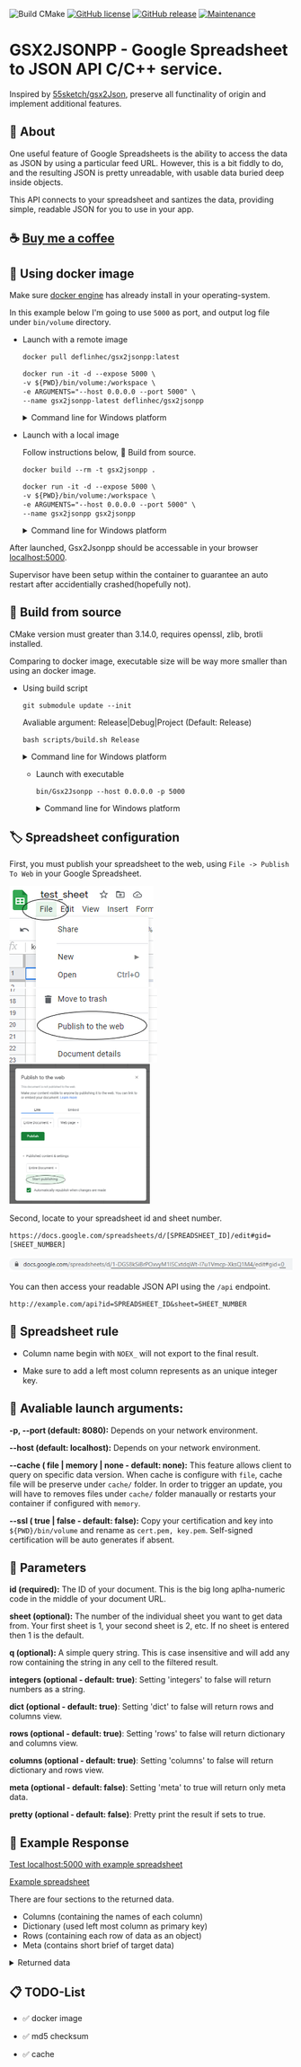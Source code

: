 ![Build CMake](https://github.com/deflinhec/gsx2jsonpp/workflows/Build%20CMake/badge.svg?branch=master)
[![GitHub license](https://img.shields.io/github/license/deflinhec/gsx2jsonpp.svg)](https://github.com/deflinhec/gsx2jsonpp/blob/master/LICENSE) 
[![GitHub release](https://img.shields.io/github/release/deflinhec/gsx2jsonpp.svg)](https://github.com/deflinhec/gsx2jsonpp/releases/)
[![Maintenance](https://img.shields.io/badge/Maintained%3F-yes-green.svg)](https://github.com/deflinhec/gsx2jsonpp/graphs/commit-activity)
# GSX2JSONPP - Google Spreadsheet to JSON API C/C++ service.

Inspired by [55sketch/gsx2Json](https://github.com/55sketch/gsx2json), preserve all functinality of origin and implement additional features.

## :speech_balloon: About
One useful feature of Google Spreadsheets is the ability to access the data as JSON by using a particular feed URL. However, this is a bit fiddly to do, and the resulting JSON is pretty unreadable, with usable data buried deep inside objects.

This API connects to your spreadsheet and santizes the data, providing simple, readable JSON for you to use in your app.

## :coffee: [Buy me a coffee](https://ko-fi.com/deflinhec) 

## :whale: Using docker image

Make sure [docker engine](https://www.docker.com/products/docker-desktop) has already install in your operating-system.

In this example below I'm going to use `5000` as port, and output log file under `bin/volume` directory.

- Launch with a remote image

    ```
    docker pull deflinhec/gsx2jsonpp:latest
    ```
    
    ```
    docker run -it -d --expose 5000 \
    -v ${PWD}/bin/volume:/workspace \
    -e ARGUMENTS="--host 0.0.0.0 --port 5000" \
    --name gsx2jsonpp-latest deflinhec/gsx2jsonpp
    ```

    <details>
      <summary>Command line for Windows platform</summary>
 
       docker run -it -d --expose 5000 `
       -v ${PWD}\bin\volume:/workspace `
       -e ARGUMENTS="--host 0.0.0.0 --port 5000" `
       --name gsx2jsonpp-latest deflinhec/gsx2jsonpp
      
    </details>

- Launch with a local image
    
    Follow instructions below, :toolbox: Build from source.

    ```
    docker build --rm -t gsx2jsonpp .
    ```
    
    ```
    docker run -it -d --expose 5000 \ 
    -v ${PWD}/bin/volume:/workspace \
    -e ARGUMENTS="--host 0.0.0.0 --port 5000" \
    --name gsx2jsonpp gsx2jsonpp
    ```
    
    <details>
      <summary>Command line for Windows platform</summary>
 
      docker run -it -d --expose 5000 `
      -v ${PWD}\bin\volume:/workspace `
      -e ARGUMENTS="--host 0.0.0.0 --port 5000" `
      --name gsx2jsonpp gsx2jsonpp
      
    </details>

After launched, Gsx2Jsonpp should be accessable in your browser [localhost:5000](http://localhost:5000/hi).

Supervisor have been setup within the container to guarantee an auto restart after accidentially crashed(hopefully not).

## :toolbox: Build from source

CMake version must greater than 3.14.0, requires openssl, zlib, brotli installed.

Comparing to docker image, executable size will be way more smaller than using an docker image.

- Using build script

    ```
    git submodule update --init
    ```

    Avaliable argument: Release|Debug|Project (Default: Release)
    
    ```
    bash scripts/build.sh Release
    ```
    
    <details>
      <summary>Command line for Windows platform</summary>
 
      Push-Location scripts; .\build.ps1; Pop-Location
      
    </details>
    
    - Launch with executable
        
        ```
        bin/Gsx2Jsonpp --host 0.0.0.0 -p 5000
        ```

        <details>
          <summary>Command line for Windows platform</summary>

          Push-Location bin; .\Gsx2Jsonpp.exe --host 0.0.0.0 -p 5000; Pop-Location

        </details>

## :label: Spreadsheet configuration

First, you must publish your spreadsheet to the web, using `File -> Publish To Web` in your Google Spreadsheet.

![](https://raw.githubusercontent.com/deflinhec/GodotGoogleSheet/master/screenshots/step01.png) ![](https://raw.githubusercontent.com/deflinhec/GodotGoogleSheet/master/screenshots/step02.png)<img src="https://raw.githubusercontent.com/deflinhec/GodotGoogleSheet/master/screenshots/step03.png" width="250" />

Second, locate to your spreadsheet id and sheet number.

```
https://docs.google.com/spreadsheets/d/[SPREADSHEET_ID]/edit#gid=[SHEET_NUMBER]
```

![](https://raw.githubusercontent.com/deflinhec/GodotGoogleSheet/master/screenshots/step04.png)

You can then access your readable JSON API using the `/api` endpoint.

```
http://example.com/api?id=SPREADSHEET_ID&sheet=SHEET_NUMBER
```

## :dart: Spreadsheet rule

- Column name begin with `NOEX_` will not export to the final result.

- Make sure to add a left most column represents as an unique integer key.


## :rocket: Avaliable launch arguments:

**-p, --port (default: 8080):** Depends on your network environment.

**--host (default: localhost):** Depends on your network environment.

**--cache ( file | memory | none - default: none):** This feature allows client to query on specific data version. When cache is configure with `file`, cache file will be preserve under `cache/` folder. In order to trigger an update, you will have to removes files under `cache/` folder manaually or restarts your container if configured with `memory`.

**--ssl ( true | false - default: false):** Copy your certification and key into `${PWD}/bin/volume` and rename as `cert.pem, key.pem`. Self-signed certification will be auto generates if absent.

## :memo: Parameters

**id (required):** The ID of your document. This is the big long aplha-numeric code in the middle of your document URL.

**sheet (optional):** The number of the individual sheet you want to get data from. Your first sheet is 1, your second sheet is 2, etc. If no sheet is entered then 1 is the default.

**q (optional):** A simple query string. This is case insensitive and will add any row containing the string in any cell to the filtered result.

**integers (optional - default: true)**: Setting 'integers' to false will return numbers as a string.

**dict (optional - default: true)**: Setting 'dict' to false will return rows and columns view.

**rows (optional - default: true)**: Setting 'rows' to false will return dictionary and columns view.

**columns (optional - default: true)**: Setting 'columns' to false will return dictionary and rows view.

**meta (optional - default: false)**: Setting 'meta' to true will return only meta data.

**pretty (optional - default: false)**: Pretty print the result if sets to true.

## :bookmark: Example Response

[Test localhost:5000 with example spreadsheet](http://localhost:5000/api?id=1-DGS8kSiBrPOxvyM1ISCxtdqWt-I7u1Vmcp-XksQ1M4&sheet=1)

[Example spreadsheet](https://docs.google.com/spreadsheets/d/1-DGS8kSiBrPOxvyM1ISCxtdqWt-I7u1Vmcp-XksQ1M4/edit#gid=0)

There are four sections to the returned data.

- Columns (containing the names of each column)
- Dictionary (used left most column as primary key)
- Rows (containing each row of data as an object)
- Meta (contains short brief of target data)

<details>
  <summary>Returned data</summary>
  <pre>
  {
   "columns": {
    "key": [
     1,
     2,
     3,
     4
    ],
    "column1": [
     "1b",
     "2b",
     "3b",
     "4b"
    ],
    "column2": [
     11,
     22,
     33,
     44
    ]
   },
   "rows": [
    {
     "key": 1,
     "column1": "1b",
     "column2": 11
    },
    {
     "key": 2,
     "column1": "2b",
     "column2": 22
    },
    {
     "key": 3,
     "column1": "3b",
     "column2": 33
    },
    {
     "key": 4,
     "column1": "4b",
     "column2": 44
    }
   ],
   "dict": {
    "1": {
     "key": 1,
     "column1": "1b",
     "column2": 11
    },
    "2": {
     "key": 2,
     "column1": "2b",
     "column2": 22
    },
    "3": {
     "key": 3,
     "column1": "3b",
     "column2": 33
    },
    "4": {
     "key": 4,
     "column1": "4b",
     "column2": 44
    }
   },
   "meta": {
    "columns": {
     "md5": "EAC2F0EF3EA62CEEDD3B65B627B06CBA",
     "bytes": 73
    },
    "rows": {
     "md5": "7767981744A818A7574B4A0B8EBE1C25",
     "bytes": 153
    },
    "dict": {
     "md5": "76C73EAEAFC8BA2ACD890C50E20C1613",
     "bytes": 169
    },
    "time": "2021-02-07T20:00:04.552Z"
   }
  }
  </pre>
</details>


## :clipboard: TODO-List

- :white_check_mark:  docker image

- :white_check_mark:  md5 checksum

- :white_check_mark:  cache

